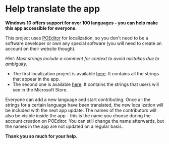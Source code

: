 # Help translate the app
**Windows 10 offers support for over 100 languages - you can help make this app accessible for everyone.**  

This project uses <a href='https://poeditor.com/'>POEditor</a> for localization, so you don't need to be a software developer or own any special software (you will need to create an account on their website though). 

*Hint: Most strings include a comment for context to avoid mistakes due to ambiguity.*
- The first localization project is available <a href='https://poeditor.com/join/project?hash=ZJO8uXBx2j'>here</a>. It contains all the strings that appear in the app.
- The second one is available <a href='https://poeditor.com/join/project?hash=MBGzhmymLL'>here</a>. It contains the strings that users will see in the Microsoft Store.

Everyone can add a new language and start contributing. Once all the strings for a certain language have been translated, the new localization will be included with the next app update. The names of the contributors will also be visible inside the app - this is the name you choose during the account creation on POEditor. You can still change the name afterwards, but the names in the app are not updated on a regular basis.

**Thank you so much for your help.**
